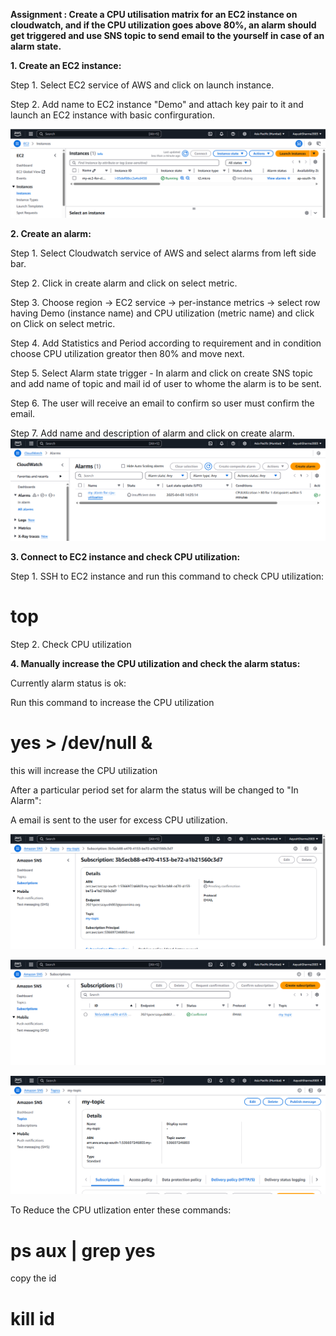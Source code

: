**Assignment : Create a CPU utilisation matrix for an EC2 instance on cloudwatch, and if the CPU utilization goes above 80%, an alarm should get triggered and use SNS topic to send email to the yourself in case of an alarm state.**

**1. Create an EC2 instance:**

Step 1. Select EC2 service of AWS and click on launch instance.

Step 2. Add name to EC2 instance "Demo" and attach key pair to it and launch an EC2 instance with basic confirguration.

![alt text](../Week-4.images/day-4(ec2).png)

**2. Create an alarm:**

Step 1. Select Cloudwatch service of AWS and select alarms from left side bar.

Step 2. Click in create alarm and click on select metric.

Step 3. Choose region -> EC2 service -> per-instance metrics -> select row having Demo (instance name) and CPU utilization (metric name) and click on Click on select metric.

Step 4. Add Statistics and Period according to requirement and in condition choose CPU utilization greator then 80% and move next.

Step 5. Select Alarm state trigger - In alarm and click on create SNS topic and add name of topic and mail id of user to whome the alarm is to be sent.

Step 6. The user will receive an email to confirm so user must confirm the email.

Step 7. Add name and description of alarm and click on create alarm.
![alt text](../Week-4.images/day-4(alarm).png)


**3. Connect to EC2 instance and check CPU utilization:**

Step 1. SSH to EC2 instance and run this command to check CPU utilization:

# top

Step 2. Check CPU utilization 

**4. Manually increase the CPU utilization and check the alarm status:**

Currently alarm status is ok:

Run this command to increase the CPU utilization

# yes > /dev/null &

this will increase the CPU utilization


After a particular period set for alarm the status will be changed to "In Alarm":



A email is sent to the user for excess CPU utilization.

![alt text](../Week-4.images/day-4(subscription).png)

![alt text](../Week-4.images/Day-4(subscription-2).png)


![alt text](../Week-4.images/Day-4(topic).png)

To Reduce the CPU utlization enter these commands:

# ps aux | grep yes

copy the id 

# kill id